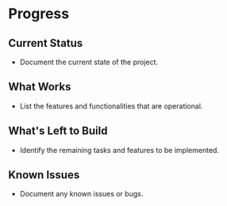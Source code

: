 # Progress

## Current Status
- Document the current state of the project.

## What Works
- List the features and functionalities that are operational.

## What's Left to Build
- Identify the remaining tasks and features to be implemented.

## Known Issues
- Document any known issues or bugs. 